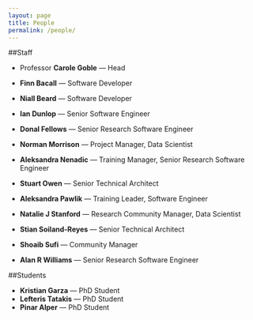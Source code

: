 ```yaml
---
layout: page
title: People
permalink: /people/
---
```

##Staff

* Professor **Carole Goble** — Head

* **Finn Bacall** — Software Developer
* **Niall Beard** — Software Developer
* **Ian Dunlop** — Senior Software Engineer
* **Donal Fellows** — Senior Research Software Engineer
* **Norman Morrison** — Project Manager, Data Scientist
* **Aleksandra Nenadic** — Training Manager, Senior Research Software Engineer
* **Stuart Owen** — Senior Technical Architect
* **Aleksandra Pawlik** — Training Leader, Software Engineer
* **Natalie J Stanford** — Research Community Manager, Data Scientist
* **Stian Soiland-Reyes** — Senior Technical Architect
* **Shoaib Sufi** — Community Manager
* **Alan R Williams** — Senior Research Software Engineer

##Students

* **Kristian Garza** — PhD Student
* **Lefteris Tatakis** — PhD Student
* **Pinar Alper** — PhD Student


